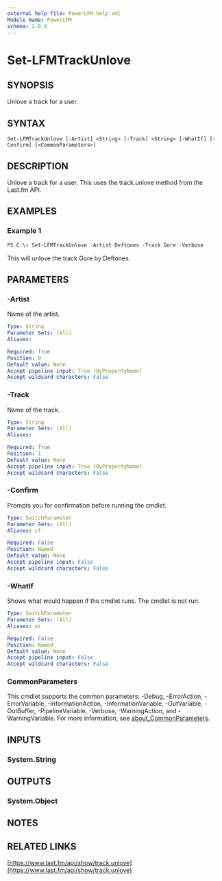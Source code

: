 ```yaml
---
external help file: PowerLFM-help.xml
Module Name: PowerLFM
schema: 2.0.0
---
```


# Set-LFMTrackUnlove

## SYNOPSIS
Unlove a track for a user.

## SYNTAX

```
Set-LFMTrackUnlove [-Artist] <String> [-Track] <String> [-WhatIf] [-Confirm] [<CommonParameters>]
```

## DESCRIPTION
Unlove a track for a user. This uses the track.unlove method from the Last.fm API.

## EXAMPLES

### Example 1
```powershell
PS C:\> Set-LFMTrackUnlove -Artist Deftones -Track Gore -Verbose
```

This will unlove the track Gore by Deftones.

## PARAMETERS

### -Artist
Name of the artist.

```yaml
Type: String
Parameter Sets: (All)
Aliases:

Required: True
Position: 0
Default value: None
Accept pipeline input: True (ByPropertyName)
Accept wildcard characters: False
```

### -Track
Name of the track.

```yaml
Type: String
Parameter Sets: (All)
Aliases:

Required: True
Position: 1
Default value: None
Accept pipeline input: True (ByPropertyName)
Accept wildcard characters: False
```

### -Confirm
Prompts you for confirmation before running the cmdlet.

```yaml
Type: SwitchParameter
Parameter Sets: (All)
Aliases: cf

Required: False
Position: Named
Default value: None
Accept pipeline input: False
Accept wildcard characters: False
```

### -WhatIf
Shows what would happen if the cmdlet runs.
The cmdlet is not run.

```yaml
Type: SwitchParameter
Parameter Sets: (All)
Aliases: wi

Required: False
Position: Named
Default value: None
Accept pipeline input: False
Accept wildcard characters: False
```

### CommonParameters
This cmdlet supports the common parameters: -Debug, -ErrorAction, -ErrorVariable, -InformationAction, -InformationVariable, -OutVariable, -OutBuffer, -PipelineVariable, -Verbose, -WarningAction, and -WarningVariable. For more information, see [about_CommonParameters](http://go.microsoft.com/fwlink/?LinkID=113216).

## INPUTS

### System.String

## OUTPUTS

### System.Object
## NOTES

## RELATED LINKS

[https://www.last.fm/api/show/track.unlove](https://www.last.fm/api/show/track.unlove)
